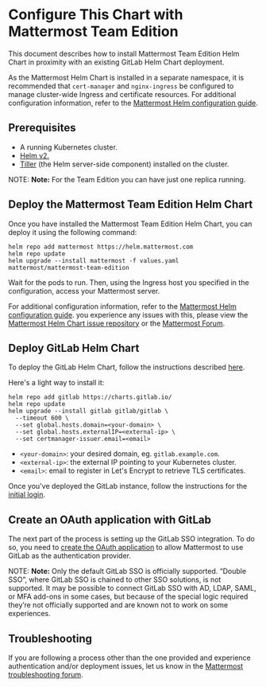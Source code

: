 # Configure This Chart with Mattermost Team Edition

This document describes how to install Mattermost Team Edition Helm Chart in proximity with an existing GitLab Helm Chart deployment.

As the Mattermost Helm Chart is installed in a separate namespace, it is recommended that
`cert-manager` and `nginx-ingress` be configured to manage cluster-wide Ingress and certificate resources. For additional configuration information,
refer to the [Mattermost Helm configuration guide](https://github.com/mattermost/mattermost-helm/tree/master/charts/mattermost-team-edition#configuration).

## Prerequisites

- A running Kubernetes cluster.
- [Helm v2.](https://helm.sh/docs/intro/install/)
- [Tiller](https://rancher.com/docs/rancher/v2.x/en/installation/ha/helm-init/>) (the Helm server-side component) installed on the cluster.

NOTE: **Note:**
For the Team Edition you can have just one replica running.

## Deploy the Mattermost Team Edition Helm Chart

Once you have installed the Mattermost Team Edition Helm Chart, you can deploy it using the following command:

```shell
helm repo add mattermost https://helm.mattermost.com
helm repo update
helm upgrade --install mattermost -f values.yaml mattermost/mattermost-team-edition
```

Wait for the pods to run. Then, using the Ingress host you specified in the configuration, access your Mattermost server.  

For additional configuration information, refer to the [Mattermost Helm configuration guide](https://github.com/mattermost/mattermost-helm/tree/master/charts/mattermost-team-edition#configuration).
you experience any issues with this, please view the [Mattermost Helm Chart issue repository](https://github.com/mattermost/mattermost-helm/issues) or
the [Mattermost Forum](https://forum.mattermost.org/search?q=helm).

## Deploy GitLab Helm Chart

To deploy the GitLab Helm Chart, follow the instructions described [here](https://docs.gitlab.com/ee/install/kubernetes/gitlab_chart.html).

Here's a light way to install it:

```shell
helm repo add gitlab https://charts.gitlab.io/
helm repo update
helm upgrade --install gitlab gitlab/gitlab \
  --timeout 600 \
  --set global.hosts.domain=<your-domain> \
  --set global.hosts.externalIP=<external-ip> \
  --set certmanager-issuer.email=<email>
```

- `<your-domain>`: your desired domain, eg. ``gitlab.example.com``.
- `<external-ip>`: the external IP pointing to your Kubernetes cluster.
- `<email>`: email to register in Let's Encrypt to retrieve TLS certificates.

Once you've deployed the GitLab instance, follow the instructions for the [initial login](../installation/deployment.md#initial-login).

## Create an OAuth application with GitLab

The next part of the process is setting up the GitLab SSO integration.
To do so, you need to [create the OAuth application](https://docs.mattermost.com/deployment/sso-gitlab.html) to allow Mattermost to use GitLab as the authentication provider.

NOTE: **Note:**
Only the default GitLab SSO is officially supported. “Double SSO”, where GitLab SSO is chained to other SSO solutions, is not supported. It may be possible to connect
GitLab SSO with AD, LDAP, SAML, or MFA add-ons in some cases, but because of the special logic required they’re not officially
supported and are known not to work on some experiences.

## Troubleshooting

If you are following a process other than the one provided and experience authentication and/or deployment issues,
let us know in the [Mattermost troubleshooting forum](http://www.mattermost.org/troubleshoot).
